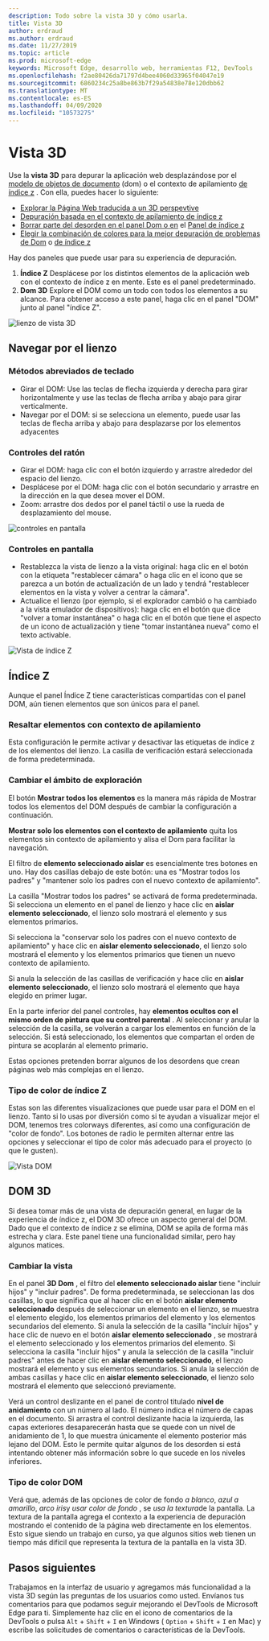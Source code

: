 ```yaml
---
description: Todo sobre la vista 3D y cómo usarla.
title: Vista 3D
author: erdraud
ms.author: erdraud
ms.date: 11/27/2019
ms.topic: article
ms.prod: microsoft-edge
keywords: Microsoft Edge, desarrollo web, herramientas F12, DevTools
ms.openlocfilehash: f2ae80426da71797d4bee4060d33965f04047e19
ms.sourcegitcommit: 6860234c25a8be863b7f29a54838e78e120dbb62
ms.translationtype: MT
ms.contentlocale: es-ES
ms.lasthandoff: 04/09/2020
ms.locfileid: "10573275"
---
```

# Vista 3D

Use la **vista 3D** para depurar la aplicación web desplazándose por el [modelo de objetos de documento](https://developer.mozilla.org/en-US/docs/Web/API/Document_Object_Model) (dom) o el contexto de apilamiento [de índice z](https://developer.mozilla.org/en-US/docs/Web/CSS/z-index) . Con ella, puedes hacer lo siguiente: 

- [Explorar la Página Web traducida a un 3D perspevtive](#3d-dom)
- [Depuración basada en el contexto de apilamiento de índice z](#z-index)
- [Borrar parte del desorden en el panel Dom o en](#changing-your-view) el [Panel de índice z](#change-the-scope-of-your-exploration)
- [Elegir la combinación de colores para la mejor depuración de problemas de Dom](#dom-color-type) o [de índice z](#z-index-color-type)

Hay dos paneles que puede usar para su experiencia de depuración.

1. **Índice Z** Desplácese por los distintos elementos de la aplicación web con el contexto de índice z en mente. Este es el panel predeterminado.
2. **Dom 3D** Explore el DOM como un todo con todos los elementos a su alcance. Para obtener acceso a este panel, haga clic en el panel "DOM" junto al panel "índice Z".

![lienzo de vista 3D](./media/canvas.png)

## Navegar por el lienzo

### Métodos abreviados de teclado
- Girar el DOM: Use las teclas de flecha izquierda y derecha para girar horizontalmente y use las teclas de flecha arriba y abajo para girar verticalmente.
- Navegar por el DOM: si se selecciona un elemento, puede usar las teclas de flecha arriba y abajo para desplazarse por los elementos adyacentes

### Controles del ratón
- Girar el DOM: haga clic con el botón izquierdo y arrastre alrededor del espacio del lienzo.
- Desplácese por el DOM: haga clic con el botón secundario y arrastre en la dirección en la que desea mover el DOM.
- Zoom: arrastre dos dedos por el panel táctil o use la rueda de desplazamiento del mouse.

![controles en pantalla](./media/controls-small.png)
### Controles en pantalla
- Restablezca la vista de lienzo a la vista original: haga clic en el botón con la etiqueta "restablecer cámara" o haga clic en el icono que se parezca a un botón de actualización de un lado y tendrá "restablecer elementos en la vista y volver a centrar la cámara".
- Actualice el lienzo (por ejemplo, si el explorador cambió o ha cambiado a la vista emulador de dispositivos): haga clic en el botón que dice "volver a tomar instantánea" o haga clic en el botón que tiene el aspecto de un icono de actualización y tiene "tomar instantánea nueva" como el texto activable.

![Vista de índice Z](./media/z-index-view-box.png)

## Índice Z

Aunque el panel Índice Z tiene características compartidas con el panel DOM, aún tienen elementos que son únicos para el panel.

### Resaltar elementos con contexto de apilamiento

Esta configuración le permite activar y desactivar las etiquetas de índice z de los elementos del lienzo. La casilla de verificación estará seleccionada de forma predeterminada.

### Cambiar el ámbito de exploración

El botón **Mostrar todos los elementos** es la manera más rápida de Mostrar todos los elementos del DOM después de cambiar la configuración a continuación.

**Mostrar solo los elementos con el contexto de apilamiento** quita los elementos sin contexto de apilamiento y alisa el Dom para facilitar la navegación.

El filtro de **elemento seleccionado aislar** es esencialmente tres botones en uno. Hay dos casillas debajo de este botón: una es "Mostrar todos los padres" y "mantener solo los padres con el nuevo contexto de apilamiento". 

La casilla "Mostrar todos los padres" se activará de forma predeterminada. Si selecciona un elemento en el panel de lienzo y hace clic en **aislar elemento seleccionado**, el lienzo solo mostrará el elemento y sus elementos primarios.

Si selecciona la "conservar solo los padres con el nuevo contexto de apilamiento" y hace clic en **aislar elemento seleccionado**, el lienzo solo mostrará el elemento y los elementos primarios que tienen un nuevo contexto de apilamiento.

Si anula la selección de las casillas de verificación y hace clic en **aislar elemento seleccionado**, el lienzo solo mostrará el elemento que haya elegido en primer lugar.

En la parte inferior del panel controles, hay **elementos ocultos con el mismo orden de pintura que su control parental** . Al seleccionar y anular la selección de la casilla, se volverán a cargar los elementos en función de la selección. Si está seleccionado, los elementos que compartan el orden de pintura se acoplarán al elemento primario.

Estas opciones pretenden borrar algunos de los desordens que crean páginas web más complejas en el lienzo.

### Tipo de color de índice Z

Estas son las diferentes visualizaciones que puede usar para el DOM en el lienzo. Tanto si lo usas por diversión como si te ayudan a visualizar mejor el DOM, tenemos tres colorways diferentes, así como una configuración de "color de fondo". Los botones de radio le permiten alternar entre las opciones y seleccionar el tipo de color más adecuado para el proyecto (o que le gusten).

![Vista DOM](./media/dom-purple-box.png)

## DOM 3D

Si desea tomar más de una vista de depuración general, en lugar de la experiencia de índice z, el DOM 3D ofrece un aspecto general del DOM. Dado que el contexto de índice z se elimina, DOM se apila de forma más estrecha y clara. Este panel tiene una funcionalidad similar, pero hay algunos matices.

### Cambiar la vista

En el panel **3D Dom** , el filtro del **elemento seleccionado aislar** tiene "incluir hijos" y "incluir padres". De forma predeterminada, se seleccionan las dos casillas, lo que significa que al hacer clic en el botón **aislar elemento seleccionado** después de seleccionar un elemento en el lienzo, se muestra el elemento elegido, los elementos primarios del elemento y los elementos secundarios del elemento. Si anula la selección de la casilla "incluir hijos" y hace clic de nuevo en el botón **aislar elemento seleccionado** , se mostrará el elemento seleccionado y los elementos primarios del elemento. Si selecciona la casilla "incluir hijos" y anula la selección de la casilla "incluir padres" antes de hacer clic en **aislar elemento seleccionado**, el lienzo mostrará el elemento y sus elementos secundarios. Si anula la selección de ambas casillas y hace clic en **aislar elemento seleccionado**, el lienzo solo mostrará el elemento que seleccionó previamente.

Verá un control deslizante en el panel de control titulado **nivel de anidamiento** con un número al lado. El número indica el número de capas en el documento. Si arrastra el control deslizante hacia la izquierda, las capas exteriores desaparecerán hasta que se quede con un nivel de anidamiento de 1, lo que muestra únicamente el elemento posterior más lejano del DOM. Esto le permite quitar algunos de los desorden si está intentando obtener más información sobre lo que sucede en los niveles inferiores.

### Tipo de color DOM

Verá que, además de las opciones de color de fondo *a blanco*, *azul a amarillo*, *arco iris*y *usar color de fondo* , se *usa la textura*de la pantalla. La textura de la pantalla agrega el contexto a la experiencia de depuración mostrando el contenido de la página web directamente en los elementos. Esto sigue siendo un trabajo en curso, ya que algunos sitios web tienen un tiempo más difícil que representa la textura de la pantalla en la vista 3D. 

## Pasos siguientes

Trabajamos en la interfaz de usuario y agregamos más funcionalidad a la vista 3D según las preguntas de los usuarios como usted. Envíanos tus comentarios para que podamos seguir mejorando el DevTools de Microsoft Edge para ti. Simplemente haz clic en el icono de comentarios de la DevTools o pulsa `Alt`  +  `Shift`  +  `I` en Windows ( `Option`  +  `Shift`  +  `I` en Mac) y escribe las solicitudes de comentarios o características de la DevTools.